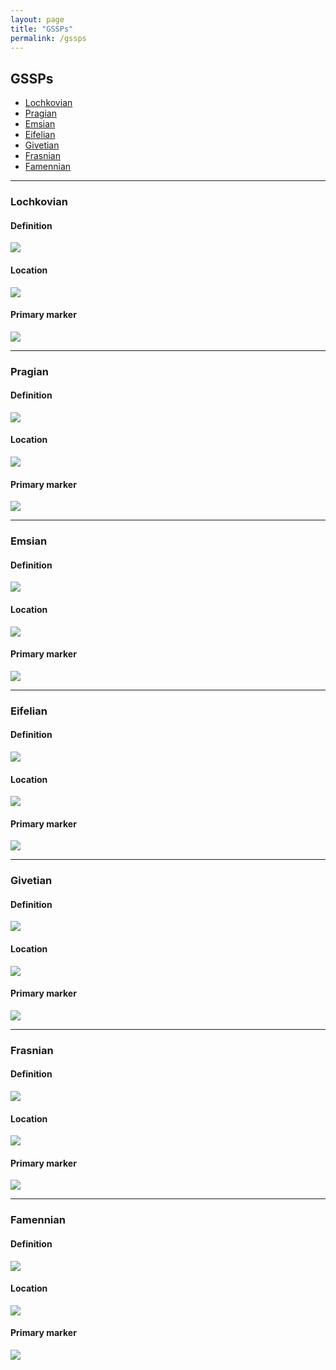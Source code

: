 ```yaml
---
layout: page
title: "GSSPs"
permalink: /gssps
---
```

## GSSPs

<style>

</style>

* [Lochkovian](#Lochkovian)
* [Pragian](#Pragian)
* [Emsian](#Emsian)
* [Eifelian](#Eifelian)
* [Givetian](#Givetian)
* [Frasnian](#Frasnian)
* [Famennian](#Famennian)

<hr />
<h3 id="Lochkovian">Lochkovian</h3>

#### Definition

<a href="images/gssp-Lochkovian-1.jpg" style="max-width:300px;"><img src="images/gssp-Lochkovian-1.jpg" style="max-width:300px;" /></a>

#### Location

<a href="images/gssp-Lochkovian-2.jpg" style="max-width:300px;"><img src="images/gssp-Lochkovian-2.jpg" style="max-width:300px;" /></a>

#### Primary marker

<a href="images/gssp-Lochkovian-3.jpg" style="max-width:300px;"><img src="images/gssp-Lochkovian-3.jpg" style="max-width:300px;" /></a>


<hr />
<h3 id="Pragian">Pragian</h3>

#### Definition

<a href="images/gssp-Pragian-1.jpg" style="max-width:300px;"><img src="images/gssp-Pragian-1.jpg" style="max-width:300px;" /></a>

#### Location

<a href="images/gssp-Pragian-2.jpg" style="max-width:300px;"><img src="images/gssp-Pragian-2.jpg" style="max-width:300px;" /></a>

#### Primary marker

<a href="images/gssp-Pragian-3.jpg" style="max-width:300px;"><img src="images/gssp-Pragian-3.jpg" style="max-width:300px;" /></a>


<hr />
<h3 id="Emsian">Emsian</h3>

#### Definition

<a href="images/gssp-Emsian-1.jpg" style="max-width:300px;"><img src="images/gssp-Emsian-1.jpg" style="max-width:300px;" /></a>

#### Location

<a href="images/gssp-Emsian-2.jpg" style="max-width:300px;"><img src="images/gssp-Emsian-2.jpg" style="max-width:300px;" /></a>

#### Primary marker

<a href="images/gssp-Emsian-3.jpg" style="max-width:300px;"><img src="images/gssp-Emsian-3.jpg" style="max-width:300px;" /></a>


<hr />
<h3 id="Eifelian">Eifelian</h3>

#### Definition

<a href="images/gssp-Eifelian-1.jpg" style="max-width:300px;"><img src="images/gssp-Eifelian-1.jpg" style="max-width:300px;" /></a>

#### Location

<a href="images/gssp-Eifelian-2.jpg" style="max-width:300px;"><img src="images/gssp-Eifelian-2.jpg" style="max-width:300px;" /></a>

#### Primary marker

<a href="images/gssp-Eifelian-3.jpg" style="max-width:300px;"><img src="images/gssp-Eifelian-3.jpg" style="max-width:300px;" /></a>


<hr />
<h3 id="Givetian">Givetian</h3>

#### Definition

<a href="images/gssp-Givetian-1.jpg" style="max-width:300px;"><img src="images/gssp-Givetian-1.jpg" style="max-width:300px;" /></a>

#### Location

<a href="images/gssp-Givetian-2.jpg" style="max-width:300px;"><img src="images/gssp-Givetian-2.jpg" style="max-width:300px;" /></a>

#### Primary marker

<a href="images/gssp-Givetian-3.jpg" style="max-width:300px;"><img src="images/gssp-Givetian-3.jpg" style="max-width:300px;" /></a>


<hr />
<h3 id="Frasnian">Frasnian</h3>

#### Definition

<a href="images/gssp-Frasnian-1.jpg" style="max-width:300px;"><img src="images/gssp-Frasnian-1.jpg" style="max-width:300px;" /></a>

#### Location

<a href="images/gssp-Frasnian-2.jpg" style="max-width:300px;"><img src="images/gssp-Frasnian-2.jpg" style="max-width:300px;" /></a>

#### Primary marker

<a href="images/gssp-Frasnian-3.jpg" style="max-width:300px;"><img src="images/gssp-Frasnian-3.jpg" style="max-width:300px;" /></a>


<hr />
<h3 id="Famennian">Famennian</h3>

#### Definition

<a href="images/gssp-Famennian-1.jpg" style="max-width:300px;"><img src="images/gssp-Famennian-1.jpg" style="max-width:300px;" /></a>

#### Location

<a href="images/gssp-Famennian-2.jpg" style="max-width:300px;"><img src="images/gssp-Famennian-2.jpg" style="max-width:300px;" /></a>

#### Primary marker

<a href="images/gssp-Famennian-3.jpg" style="max-width:300px;"><img src="images/gssp-Famennian-3.jpg" style="max-width:300px;" /></a>

